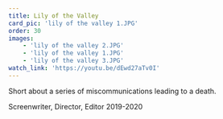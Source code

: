 ```yaml
---
title: Lily of the Valley
card_pic: 'lily of the valley 1.JPG'
order: 30
images:
    - 'lily of the valley 2.JPG'
    - 'lily of the valley 1.JPG'
    - 'lily of the valley 3.JPG'
watch_link: 'https://youtu.be/dEwd27aTv0I'
---
```

Short about a series of miscommunications leading to a death.

Screenwriter, Director, Editor 2019-2020
